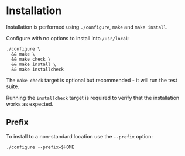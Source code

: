 # Installation

Installation is performed using `./configure`, `make` and `make install`.

Configure with no options to install into `/usr/local`:

```
./configure \
  && make \
  && make check \
  && make install \
  && make installcheck
```

The `make check` target is optional but recommended - it will run the test suite.

Running the `installcheck` target is required to verify that the installation works as expected.

## Prefix

To install to a non-standard location use the `--prefix` option:

```
./configure --prefix=$HOME
```
